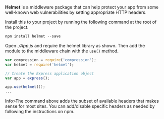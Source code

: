 **Helmet** is a middleware package that can help protect your app from some well-known web vulnerabilities by setting appropriate HTTP headers.

Install this to your project by running the following command at the root of the project.
    
```js    
npm install helmet --save
```    

Open _./App.js_ and require the helmet library as shown. Then add the module to the middleware chain with the `use()` method.
    
```js    
var compression = require('compression');
var helmet = require('helmet');

// Create the Express application object
var app = express();

app.use(helmet());
...
```

Info>The command above adds the subset of available headers that makes sense for most sites. You can add/disable specific headers as needed by following the instructions on npm.
